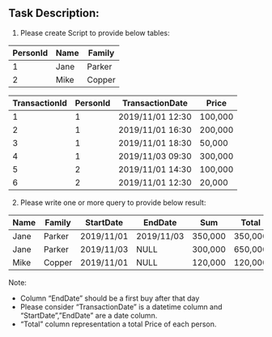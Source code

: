 ## Task Description:

1. Please create Script to provide below tables:


| PersonId | Name | Family |
| ---------- | ------ | -------- |
| 1        | Jane | Parker |
| 2        | Mike | Copper |


| TransactionId | PersonId | TransactionDate  | Price   |
| --------------- | ---------- | ------------------ | --------- |
| 1             | 1        | 2019/11/01 12:30 | 100,000 |
| 2             | 1        | 2019/11/01 16:30 | 200,000 |
| 3             | 1        | 2019/11/01 18:30 | 50,000  |
| 4             | 1        | 2019/11/03 09:30 | 300,000 |
| 5             | 2        | 2019/11/01 14:30 | 100,000 |
| 6             | 2        | 2019/11/01 12:30 | 20,000  |

2. Please write one or more query to provide below result:


| Name | Family | StartDate  | EndDate    | Sum     | Total   |
| ------ | -------- | ------------ | ------------ | --------- | --------- |
| Jane | Parker | 2019/11/01 | 2019/11/03 | 350,000 | 350,000 |
| Jane | Parker | 2019/11/03 | NULL       | 300,000 | 650,000 |
| Mike | Copper | 2019/11/01 | NULL       | 120,000 | 120,000 |



Note:

* Column “EndDate” should be a first buy after that day
* Please consider “TransactionDate” is a datetime column and “StartDate”,”EndDate” are a date column.
* “Total” column representation a total Price of each person.
